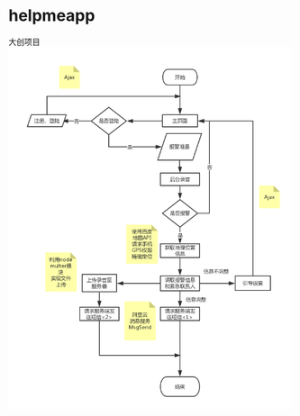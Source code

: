 # helpmeapp
大创项目
![流程图](https://raw.githubusercontent.com/wangjiafenghw/helpmeapp/master/htlpmeapp.jpg)
